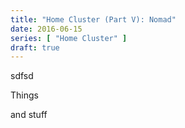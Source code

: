 ```yaml
---
title: "Home Cluster (Part V): Nomad"
date: 2016-06-15
series: [ "Home Cluster" ]
draft: true
---
```


sdfsd

Things

and stuff